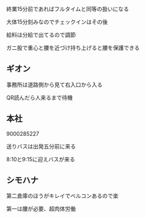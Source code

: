 終業15分前であればフルタイムと同等の扱いになる

大体15分刻みなのでチェックインはその後

給料は分給で出てるので調節

ガニ股で重心と腰を近づけ持ち上げると腰を保護できる

## ギオン
事務所は道路側から見て右入口から入る

QR読んだら人来るまで待機



## 本社
9000285227

送りバスは出発五分前に来る

8:10と9:15に迎えバスが来る


## シモハナ
第二倉庫のほうがキレイでベルコンあるので楽

第一は腰が必要、超肉体労働


